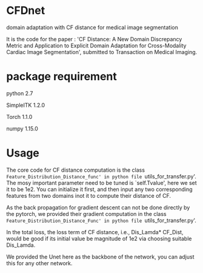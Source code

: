 # CFDnet
domain adaptation with CF distance for medical image segmentation

It is the code for the paper : 'CF Distance: A New Domain Discrepancy Metric and Application to Explicit Domain Adaptation for Cross-Modality Cardiac Image Segmentation', submitted to Transaction on Medical Imaging.

# package requirement
python 2.7

SimpleITK 1.2.0

Torch 1.1.0

numpy 1.15.0

# Usage
The core code for CF distance computation is the class `Feature_Distribution_Distance_func' in python file `utils_for_transfer.py'. The mosy important parameter need to be tuned is `self.Tvalue', here we set it to be 1e2. 
You can initialize it first, and then input any two corresponding features from two domains inot it to compute their distance of CF.

As the back propagation for gradient descent can not be done directly by the pytorch, we provided their gradient computation in the class `Feature_Distribution_Distance_Func' in python file `utils_for_transfer.py'. 

In the total loss, the loss term of CF distance, i.e., Dis_Lamda* CF_Dist, would be good if its initial value be magnitude of 1e2 via choosing suitable Dis_Lamda.

We provided the Unet here as the backbone of the network, you can adjust this for any other network.
